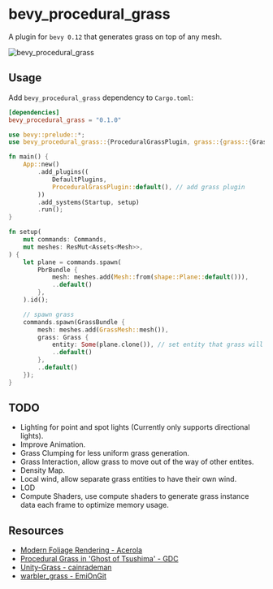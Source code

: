 # bevy_procedural_grass

A plugin for `bevy 0.12` that generates grass on top of any mesh.

![bevy_procedural_grass](https://github.com/jadedbay/bevy_procedural_grass/assets/86005828/6b806f78-0910-40c7-9785-2d4e42d6ebb1)

## Usage

Add `bevy_procedural_grass` dependency to `Cargo.toml`:

```toml
[dependencies]
bevy_procedural_grass = "0.1.0"
```

```rust
use bevy::prelude::*;
use bevy_procedural_grass::{ProceduralGrassPlugin, grass::{grass::{GrassBundle, Grass}, mesh::GrassMesh}};

fn main() {
    App::new()
        .add_plugins((
            DefaultPlugins,
            ProceduralGrassPlugin::default(), // add grass plugin
        ))
        .add_systems(Startup, setup)
        .run();
}

fn setup(
    mut commands: Commands,
    mut meshes: ResMut<Assets<Mesh>>,
) {
    let plane = commands.spawn(
        PbrBundle {
            mesh: meshes.add(Mesh::from(shape::Plane::default())),
            ..default()
        }, 
    ).id();

    // spawn grass
    commands.spawn(GrassBundle {
        mesh: meshes.add(GrassMesh::mesh()),
        grass: Grass {
            entity: Some(plane.clone()), // set entity that grass will generate on top of.
            ..default()
        },
        ..default()
    });
}
```

## TODO
- Lighting for point and spot lights (Currently only supports directional lights).
- Improve Animation.
- Grass Clumping for less uniform grass generation.
- Grass Interaction, allow grass to move out of the way of other entites.
- Density Map.
- Local wind, allow separate grass entities to have their own wind.
- LOD
- Compute Shaders, use compute shaders to generate grass instance data each frame to optimize memory usage.

## Resources
- [Modern Foliage Rendering - Acerola](https://www.youtube.com/watch?v=jw00MbIJcrk)
- [Procedural Grass in 'Ghost of Tsushima' - GDC](https://www.youtube.com/watch?v=Ibe1JBF5i5Y)
- [Unity-Grass - cainrademan](https://github.com/cainrademan/Unity-Grass/)
- [warbler_grass - EmiOnGit](https://github.com/EmiOnGit/warbler_grass/)
